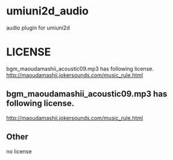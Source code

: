 # umiuni2d_audio
audio plugin for umiuni2d


# LICENSE
bgm_maoudamashii_acoustic09.mp3 has following license.
http://maoudamashii.jokersounds.com/music_rule.html

## bgm_maoudamashii_acoustic09.mp3 has following license.
http://maoudamashii.jokersounds.com/music_rule.html

## Other
no license
